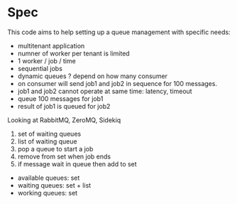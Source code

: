 # Spec

This code aims to help setting up a queue management with specific needs:
* multitenant application
* numner of worker per tenant is limited
* 1 worker / job / time
* sequential jobs
* dynamic queues ? depend on how many consumer
* on consumer will send job1 and job2 in sequence for 100 messages.
* job1 and job2 cannot operate at same time: latency, timeout
* queue 100 messages for job1
* result of job1 is queued for job2

Looking at RabbitMQ, ZeroMQ, Sidekiq

1. set of waiting queues
2. list of waiting queue
3. pop a queue to start a job
4. remove from set when job ends
5. if message wait in queue then add to set

* available queues: set
* waiting queues: set + list
* working queues: set
